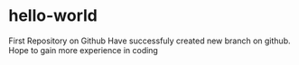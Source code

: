 # hello-world
First Repository on Github
Have successfuly created new branch on github. 
Hope to gain more experience in coding
